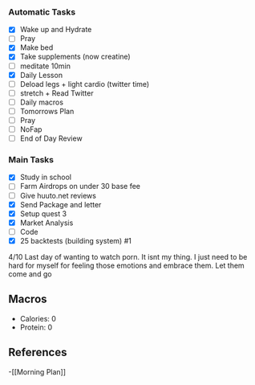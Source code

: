 ### Automatic Tasks
 
- [x] Wake up and Hydrate
- [ ] Pray
- [x] Make bed
- [x] Take supplements (now creatine)
- [ ] meditate 10min
- [x] Daily Lesson
- [ ] Deload legs + light cardio (twitter time)
- [ ] stretch + Read Twitter
- [ ] Daily macros
- [ ] Tomorrows Plan
- [ ] Pray
- [ ] NoFap
- [ ] End of Day Review

### Main Tasks
 
- [x] Study in school
- [ ] Farm Airdrops on under 30 base fee
- [ ] Give huuto.net reviews
- [x] Send Package and letter
- [x] Setup quest 3
- [x] Market Analysis
- [ ] Code
- [x] 25 backtests (building  system) #1

4/10 Last day of wanting to watch porn. It isnt my thing. I just need to be hard for myself for feeling those emotions and embrace them. Let them come and go
## Macros

- Calories: 0
- Protein: 0
## References
<!-- Links to pages not referenced in the content -->
-[[Morning Plan]]